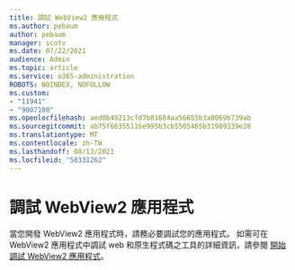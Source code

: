```yaml
---
title: 調試 WebView2 應用程式
ms.author: pebaum
author: pebaum
manager: scotv
ms.date: 07/22/2021
audience: Admin
ms.topic: article
ms.service: o365-administration
ROBOTS: NOINDEX, NOFOLLOW
ms.custom:
- "11941"
- "9007100"
ms.openlocfilehash: aed0b49213cfd7b81684aa56655b3a8069b739ab
ms.sourcegitcommit: ab75f66355116e995b3cb5505465b31989339e28
ms.translationtype: MT
ms.contentlocale: zh-TW
ms.lasthandoff: 08/13/2021
ms.locfileid: "58331262"
---
```

# <a name="debug-webview2-apps"></a>調試 WebView2 應用程式

當您開發 WebView2 應用程式時，請務必要調試您的應用程式。 如需可在 WebView2 應用程式中調試 web 和原生程式碼之工具的詳細資訊，請參閱 [開始調試 WebView2 應用程式](https://docs.microsoft.com/microsoft-edge/webview2/how-to/debug)。